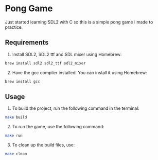 # Pong Game

Just started learning SDL2 with C so this is a simple pong game I made to practice.

## Requirements

1. Install SDL2, SDL2 ttf and SDL mixer using Homebrew:

```bash
brew install sdl2 sdl2_ttf sdl2_mixer
```

2. Have the gcc compiler installed. You can install it using Homebrew:

```bash
brew install gcc
```

## Usage

1. To build the project, run the following command in the terminal:

```bash
make build
```

2. To run the game, use the following command:

```bash
make run
```

3. To clean up the build files, use:

```bash
make clean
```
